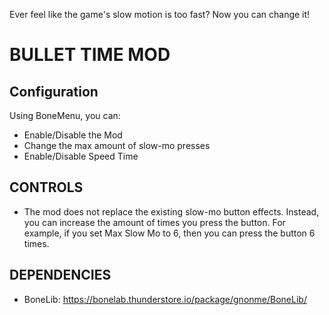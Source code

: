 Ever feel like the game's slow motion is too fast? Now you can change it!
# BULLET TIME MOD
## Configuration
Using BoneMenu, you can:
- Enable/Disable the Mod
- Change the max amount of slow-mo presses
- Enable/Disable Speed Time

## CONTROLS
- The mod does not replace the existing slow-mo button effects. Instead, you can increase the amount of times you press the button. For example, if you set Max Slow Mo to 6, then you can press the button 6 times.

## DEPENDENCIES
- BoneLib: https://bonelab.thunderstore.io/package/gnonme/BoneLib/